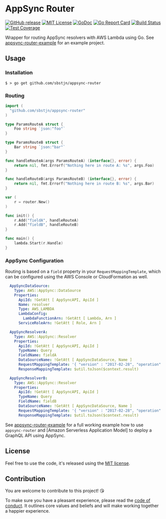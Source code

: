 # AppSync Router

[![GitHub release](https://img.shields.io/github/release/sbstjn/appsync-router.svg?maxAge=600)](https://github.com/sbstjn/appsync-router/releases)
[![MIT License](https://img.shields.io/github/license/sbstjn/appsync-router.svg?maxAge=3600)](https://github.com/sbstjn/appsync-router/blob/master/LICENSE.md)
[![GoDoc](https://godoc.org/github.com/sbstjn/appsync-router?status.svg)](https://godoc.org/github.com/sbstjn/appsync-router)
[![Go Report Card](https://goreportcard.com/badge/github.com/sbstjn/appsync-router)](https://goreportcard.com/report/github.com/sbstjn/appsync-router)
[![Build Status](https://img.shields.io/circleci/project/sbstjn/appsync-router.svg?maxAge=600)](https://circleci.com/gh/sbstjn/appsync-router)
[![Test Coverage](https://api.codeclimate.com/v1/badges/ae56f89b122d14b9749e/test_coverage)](https://codeclimate.com/github/sbstjn/appsync-router/test_coverage)

Wrapper for routing AppSync resolvers with AWS Lambda using Go. See [appsync-router-example] for an example project.

## Usage

### Installation

```
$ > go get github.com/sbstjn/appsync-router
```

### Routing

```go
import (
  "github.com/sbstjn/appsync-router"
)

type ParamsRouteA struct {
	Foo string `json:"foo"`
}

type ParamsRouteB struct {
	Bar string `json:"bar"`
}

func handleRouteA(args ParamsRouteA) (interface{}, error) {
	return nil, fmt.Errorf("Nothing here in route A: %s", args.Foo)
}

func handleRouteB(args ParamsRouteB) (interface{}, error) {
	return nil, fmt.Errorf("Nothing here in route B: %s", args.Bar)
}

var (
	r = router.New()
)

func init() {
	r.Add("fieldA", handleRouteA)
	r.Add("fieldB", handleRouteB)
}

func main() {
	lambda.Start(r.Handle)
}
```

### AppSync Configuration

Routing is based on a `field` property in your `RequestMappingTemplate`, which can be configured using the AWS Console or CloudFormation as well.

```yaml
  AppSyncDataSource:
    Type: AWS::AppSync::DataSource
    Properties:
      ApiId: !GetAtt [ AppSyncAPI, ApiId ]
      Name: resolver
      Type: AWS_LAMBDA
      LambdaConfig:
        LambdaFunctionArn: !GetAtt [ Lambda, Arn ]
      ServiceRoleArn: !GetAtt [ Role, Arn ]

  AppSyncResolverA:
    Type: AWS::AppSync::Resolver
    Properties:
      ApiId: !GetAtt [ AppSyncAPI, ApiId ]
      TypeName: Query
      FieldName: fieldA
      DataSourceName: !GetAtt [ AppSyncDataSource, Name ]
      RequestMappingTemplate: '{ "version" : "2017-02-28", "operation": "Invoke", "payload": { "field": "fieldA", "arguments": $utils.toJson($context.arguments) } }'
      ResponseMappingTemplate: $util.toJson($context.result)

  AppSyncResolverB:
    Type: AWS::AppSync::Resolver
    Properties:
      ApiId: !GetAtt [ AppSyncAPI, ApiId ]
      TypeName: Query
      FieldName: fieldB
      DataSourceName: !GetAtt [ AppSyncDataSource, Name ]
      RequestMappingTemplate: '{ "version" : "2017-02-28", "operation": "Invoke", "payload": { "field": "fieldB", "arguments": $utils.toJson($context.arguments) } }'
      ResponseMappingTemplate: $util.toJson($context.result)
```

See [appsync-router-example] for a full working example how to use `appsync-router` and [Amazon Serverless Application Model] to deploy a GraphQL API using AppSync.

## License

Feel free to use the code, it's released using the [MIT license](LICENSE.md).

## Contribution

You are welcome to contribute to this project! 😘 

To make sure you have a pleasant experience, please read the [code of conduct](CODE_OF_CONDUCT.md). It outlines core values and beliefs and will make working together a happier experience.

[appsync-router-example]: https://github.com/sbstjn/appsync-router-example